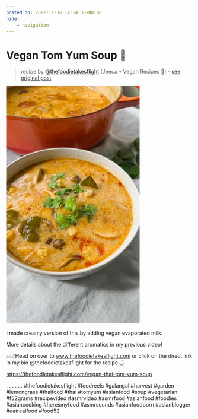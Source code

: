 ```yaml
---
posted on: 2022-11-16 14:14:36+00:00
hide:
    - navigation
---
```


# Vegan Tom Yum Soup 🥣  

> recipe by [@thefoodietakesflight](https://www.instagram.com/thefoodietakesflight/) 
(Jeeca • Vegan Recipes 🥢) - [see original post](https://instagram.com/p/ClBlX4OJNek)

![](../img/thefoodietakesflight_16-11-2022_1411.png)


I made creamy version of this by adding vegan evaporated milk.

More details about the different aromatics in my previous video!

👉🏼Head on over to www.thefoodietakesflight.com or click on the direct link in my bio @thefoodietakesflight for the recipe ◡̈ 

https://thefoodietakesflight.com/vegan-thai-tom-yum-soup

.
.
.
.
.
.
\#thefoodietakesflight \#foodreels \#galangal \#harvest \#garden \#lemongrass \#thaifood \#thai \#tomyum \#asianfood \#soup \#vegetarian \#f52grams \#recipevideo \#asmrvideo \#asmrfood \#asianfood \#foodies \#asiancooking \#heresmyfood \#asmrsounds \#asianfoodporn \#asianblogger \#eatrealfood \#food52 